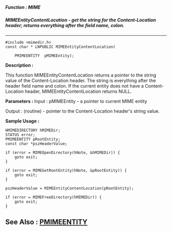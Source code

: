 ##### Function : MIME
##### MIMEEntityContentLocation - get the string for the Content-Location header; returns everything after the field name, colon.
---
```
#include <mimedir.h>
const char * LNPUBLIC MIMEEntityContentLocation(

	PMIMEENTITY  pMIMEEntity);
```
**Description :**

This function MIMEEntityContentLocation returns a pointer to the string value 
of the Content-Location header.  The string is everything after the header 
field name and colon.  If the current entity does not have a Content-Location 
header, MIMEEntityContentLocation returns NULL.


**Parameters :**
Input :
pMIMEEntity  -  a pointer to current MIME entity

Output :
(routine)  -  pointer to the Content-Location header's string value.



**Sample Usage :**
```
HMIMEDIRECTORY hMIMEDir;
STATUS error;
PMIMEENTITY pRootEntity;
const char *pszHeaderValue;

if (error = MIMEOpenDirectory(hNote, &hMIMEDir)) {
	goto exit;
}

if (error = MIMEGetRootEntity(hNote, &pRootEntity)) {
	goto exit;
}

pszHeaderValue = MIMEEntityContentLocation(pRootEntity);

if (error = MIMEFreeDirectory(hMIMEDir)) {
	goto exit;
}

```
**See Also :**
[PMIMEENTITY](/domino-c-api-docs/reference/Data/PMIMEENTITY)
---
